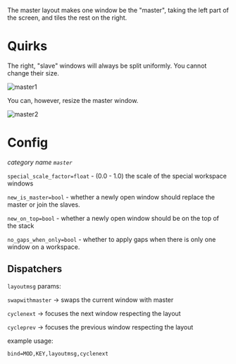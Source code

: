 
The master layout makes one window be the "master", taking the left part of the
screen, and tiles the rest on the right.

# Quirks

The right, "slave" windows will always be split uniformly. You cannot change
their size.

![master1](https://user-images.githubusercontent.com/43317083/179357849-321f042c-f536-44b3-9e6f-371df5321836.gif)

You can, however, resize the master window.

![master2](https://user-images.githubusercontent.com/43317083/179357863-928b0b5a-ff10-4edc-aa76-3ff88c59c980.gif)

# Config

*category name `master`*

`special_scale_factor=float` - (0.0 - 1.0) the scale of the special workspace
windows

`new_is_master=bool` - whether a newly open window should replace the master or
join the slaves.

`new_on_top=bool` - whether a newly open window should be on the top of the
stack

`no_gaps_when_only=bool` - whether to apply gaps when there is only one window on a workspace.

## Dispatchers

`layoutmsg` params:

`swapwithmaster` -> swaps the current window with master

`cyclenext` -> focuses the next window respecting the layout

`cycleprev` -> focuses the previous window respecting the layout

example usage:

```
bind=MOD,KEY,layoutmsg,cyclenext
```